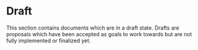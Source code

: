 # Draft

This section contains documents which are in a draft state. Drafts are proposals which have been accepted as goals to work towards but are not fully implemented or finalized yet.
